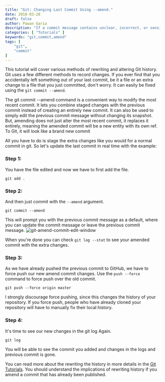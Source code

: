 ```yaml
---
title: "Git: Changing Last Commit Using --amend."
date: 2018-03-28
draft: false
author: Pawan Garia
description: "If a commit message contains unclear, incorrect, or sensitive information, you can amend it locally and push a new commit with a new message to GitHub."
categories: [ "Tutorials" ]
keywords: "git,commit,amend"
tags: [
    "git",
    "commit"
]
---
```

This tutorial will cover various methods of rewriting and altering Git history. Git uses a few different methods to record changes. If you ever find that you accidentally left something out of your last commit, be it a file or an extra change to a file that you just committed, don't worry. It can easily be fixed using the `git commit --amend`.

The git commit --amend command is a convenient way to modify the most recent commit. It lets you combine staged changes with the previous commit instead of creating an entirely new commit. It can also be used to simply edit the previous commit message without changing its snapshot. But, amending does not just alter the most recent commit, it replaces it entirely, meaning the amended commit will be a new entity with its own ref. To Git, it will look like a brand new commit

All you have to do is stage the extra changes like you would for a normal commit in git. So let's update the last commit in real time with the example:

### Step 1:
You have the file edited and now we have to first add the file.
```
git add .
```
### Step 2:
And then just commit with the `--amend` argument.
```
git commit --amend
```
This will prompt you with the previous commit message as a default, where you can update the commit message or leave the previous commit message.
![git-amend-commit-edit-window](/img/git/git-amend-commit-edit-window.png)

When you're done you can check `git log --stat` to see your amended commit with the extra changes.

### Step 3:
As we have already pushed the previous commit to GitHub, we have to force push our new amend commit changes. Use the `push --force` command to force push over the old commit.
```
git push --force origin master
```
I strongly discourage force pushing, since this changes the history of your repository. If you force push, people who have already cloned your repository will have to manually fix their local history.

### Step 4:
It's time to see our new changes in the git log Again.
```
git log
```
You will be able to see the commit you added and changes in the logs and previous commit is gone.

You can read more about the rewriting the history in more details in the [Git Tutorials](https://www.atlassian.com/git/tutorials/rewriting-history). You should understand the implications of rewriting history if you amend a commit that has already been published.
